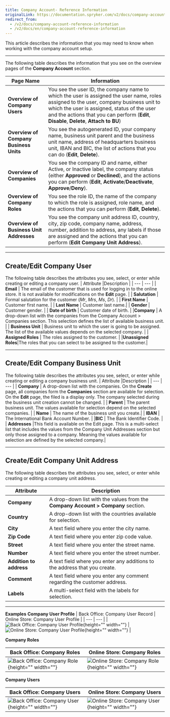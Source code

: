 ```yaml
---
title: Company Account- Reference Information
originalLink: https://documentation.spryker.com/v2/docs/company-account-reference-information
redirect_from:
  - /v2/docs/company-account-reference-information
  - /v2/docs/en/company-account-reference-information
---
```


This article describes the information that you may need to know when working with the company account setup.
***
The following table describes the information that you see on the overview pages of the **Company Account** section.

| Page Name | Information |
| --- | --- |
| **Overview of Company Users** | You see the user ID, the company name to which the user is assigned the user name, roles assigned to the user, company business unit to which the user is assigned, status of the user and the actions that you can perform (**Edit**, **Disable**, **Delete**, **Attach to BU**) |
| **Overview of Company Business Units**|You see the autogenerated ID, your company name, business unit parent and the business unit name, address of headquarters business unit, IBAN and BIC, the list of actions that you can do (**Edit**, **Delete**). |
| **Overview of Companies** | You see the company ID and name, either Active, or Inactive label, the company status (either **Approved** or **Declined**), and the actions you can perform (**Edit**, **Activate**/**Deactivate**, **Approve**/**Deny**).  |
| **Overview of Company Roles** | You see the role ID, the name of the company to which the role is assigned, role name, and the actions that you can perform (**Edit**, **Delete**). |
| **Overview of Business Unit Addresses** | You see the company unit address ID, country, city, zip code, company name, address, number, addition to address, any labels if those are assigned and the actions that you can perform (**Edit Company Unit Address**). |
***
## Create/Edit Company User
The following table describes the attributes you see, select, or enter while creating or editing a company user.
| Attribute |Description  |
| --- | --- |
| **Email** | The email of the customer that is used for logging in to the online store. It is not available for modifications on the **Edit** page. |
| **Salutation** | Formal salutation for the customer (_Mr_, _Mrs_, _Ms_, _Dr_). |
| **First Name** | Customer first name. |
| **Last Name** |  Customer last name.|
| **Gender** | Customer gender. |
| **Date of birth** | Customer date of birth. |
|**Company**  | A drop-down list with the companies from the Company Account > Companies section. This selection defines the list of available business unit. |
| **Business Unit** | Business unit to which the user is going to be assigned. The list of the available values depends on the selected company. |
| **Assigned Roles** | The roles assigned to the customer. |
|**Unassigned Roles**|The roles that you can select to be assigned to the customer.|
***
## Create/Edit Company Business Unit
The following table describes the attributes you see, select, or enter while creating or editing a company business unit.
| Attribute |Description  |
| --- | --- |
| **Company** | A drop-down list with the companies. On the **Create** page, all companies form the **Companies** section are available for selection. On the **Edit** page, the filed is a display only. The company selected during the business unit creation cannot be changed. |
| **Parent** | The parent business unit. The values available for selection depend on the selected companies. |
| **Name** | The name of the business unit you create.|
| **IBAN** |  The International Bank Account Number. |
|**BIC**  | The Bank Identifier Code. |
| **Addresses** |This field is available on the Edit page. This is a multi-select list that includes the values from the Company Unit Addresses section but only those assigned to a company. Meaning the values available for selection are defined by the selected company.| 
***
## Create/Edit Company Unit Address
The following table describes the attributes you see, select, or enter while creating or editing a company unit address.

| Attribute | Description |
| --- | --- |
| **Company** | A drop-down list with the values from the **Company Account > Company** section. |
| **Country** | A drop-down list with the countries available for selection. |
| **City** | A text field where you enter the city name. |
| **Zip Code** | A text field where you enter zip code value. |
| **Street** | A text field where you enter the street name. |
| **Number** | A text field where you enter the street number. |
|**Addition to address**|A text field where you enter any additions to the address that you create.|
|**Comment**|A text field where you enter any comment regarding the customer address.|
|**Labels**| A multi-select field with the labels for selection.|
***

**Examples**
**Company User Profile**
| Back Office: Company User Record | Online Store: Company User Profile |
| --- | --- |
| ![Back Office: Company User Profile](https://spryker.s3.eu-central-1.amazonaws.com/docs/User+Guides/Back+Office+User+Guides/Company+Account/Company+Account:+Reference+Information/company-user-profile-backoffice.png){height="" width=""} | ![Online Store: Company User Profile](https://spryker.s3.eu-central-1.amazonaws.com/docs/User+Guides/Back+Office+User+Guides/Company+Account/Company+Account:+Reference+Information/company-user-profile-online-store.png){height="" width=""} |

**Company Roles**

| Back Office: Company Roles | Online Store: Company Roles |
| --- | --- |
| ![Back Office: Company Role](https://spryker.s3.eu-central-1.amazonaws.com/docs/User+Guides/Back+Office+User+Guides/Company+Account/Company+Account:+Reference+Information/company-role-backoffice.png){height="" width=""} | ![Online Store: Company Role](https://spryker.s3.eu-central-1.amazonaws.com/docs/User+Guides/Back+Office+User+Guides/Company+Account/Company+Account:+Reference+Information/company-role-online-store.png){height="" width=""} |

**Company Users**

| Back Office: Company Users |Online Store: Company Users |
| --- | --- |
| ![Back Office: Company User](https://spryker.s3.eu-central-1.amazonaws.com/docs/User+Guides/Back+Office+User+Guides/Company+Account/Company+Account:+Reference+Information/company-user-backoffice.png){height="" width=""} | ![Online Store: Company User](https://spryker.s3.eu-central-1.amazonaws.com/docs/User+Guides/Back+Office+User+Guides/Company+Account/Company+Account:+Reference+Information/company-user-online-store.png){height="" width=""} |
